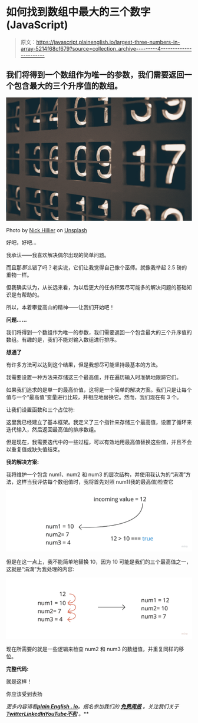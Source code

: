 # 如何找到数组中最大的三个数字(JavaScript)

> 原文：<https://javascript.plainenglish.io/largest-three-numbers-in-array-5214f68cf679?source=collection_archive---------4----------------------->

## 我们将得到一个数组作为唯一的参数，我们需要返回一个包含最大的三个升序值的数组。

![](img/2e1d258055db7747789291986c704024.png)

Photo by [Nick Hillier](https://unsplash.com/@nhillier?utm_source=medium&utm_medium=referral) on [Unsplash](https://unsplash.com?utm_source=medium&utm_medium=referral)

好吧，好吧…

我承认——我喜欢解决偶尔出现的简单问题。

而且那*那么*错了吗？老实说，它们让我觉得自己像个巫师。就像我举起 2.5 磅的重物一样。

但我确实认为，从长远来看，为以后更大的任务积累尽可能多的解决问题的基础知识是有帮助的。

所以，本着攀登高山的精神——让我们开始吧！

**问题……**

我们将得到一个数组作为唯一的参数，我们需要返回一个包含最大的三个升序值的数组。有趣的是，我们不能对输入数组进行排序。

**想通了**

有许多方法可以达到这个结果，但是我想尽可能坚持最基本的方法。

我需要设置一种方法来存储这三个最高值，并在遍历输入时准确地跟踪它们。

如果我们追求的是单一的最高价值，这将是一个简单的解决方案。我们只是让每个值与一个“最高值”变量进行比较，并相应地替换它。然而，我们现在有 3 个。

让我们设置函数和三个占位符:

这里我已经建立了基本框架。我定义了三个指针来存储三个最高值，设置了循环来迭代输入，然后返回最高值的排序数组。

但是现在，我需要迭代中的一些过程，可以有效地用最高值替换这些值，并且不会以重复值或缺失值结束。

**我的解决方案:**

我将维护一个包含 num1、num2 和 num3 的层次结构，并使用我认为的“涓滴”方法，这样当我评估每个数组值时，我将首先对照 num1(我的最高值)检查它

![](img/1b3a6bade15a9a85ccf0e5d4f2b522b1.png)

但是在这一点上，我不能简单地替换 10，因为 10 可能是我们的三个最高值之一，这就是“涓滴”为我处理的内容:

![](img/ad6ce00d1a662db1f4e5c6f7529042b8.png)

现在所需要的就是一些逻辑来检查 num2 和 num3 的数组值，并重复同样的移位。

**完整代码:**

就是这样！

你应该受到表扬

*更多内容请看*[***plain English . io***](https://plainenglish.io/)*。报名参加我们的* [***免费周报***](http://newsletter.plainenglish.io/) *。关注我们关于*[***Twitter***](https://twitter.com/inPlainEngHQ)[***LinkedIn***](https://www.linkedin.com/company/inplainenglish/)*[***YouTube***](https://www.youtube.com/channel/UCtipWUghju290NWcn8jhyAw)*[***不和***](https://discord.gg/GtDtUAvyhW) *。***